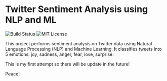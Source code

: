 # Twitter Sentiment Analysis using NLP and ML

![Build Status](https://img.shields.io/badge/build-passing-brightgreen)
![MIT License](https://img.shields.io/badge/license-MIT-blue.svg)

This project performs sentiment analysis on Twitter data using Natural Language Processing (NLP) and Machine Learning. It classifies tweets into 5 emotions: joy, sadness, anger, fear, love, surprise.

This is my first attempt so there will be update in the future!

Peace!
